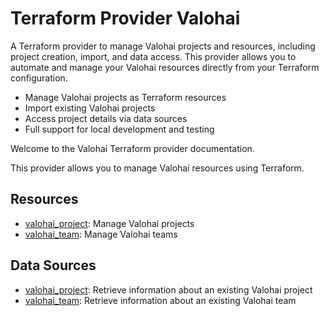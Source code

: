 # Terraform Provider Valohai

A Terraform provider to manage Valohai projects and resources, including project creation, import, and data access. This provider allows you to automate and manage your Valohai resources directly from your Terraform configuration.

- Manage Valohai projects as Terraform resources
- Import existing Valohai projects
- Access project details via data sources
- Full support for local development and testing

Welcome to the Valohai Terraform provider documentation.

This provider allows you to manage Valohai resources using Terraform.

## Resources

- [valohai_project](resources/valohai_project.md): Manage Valohai projects
- [valohai_team](resources/valohai_team.md): Manage Valohai teams

## Data Sources

- [valohai_project](data-sources/valohai_project.md): Retrieve information about an existing Valohai project
- [valohai_team](data-sources/valohai_team.md): Retrieve information about an existing Valohai team
